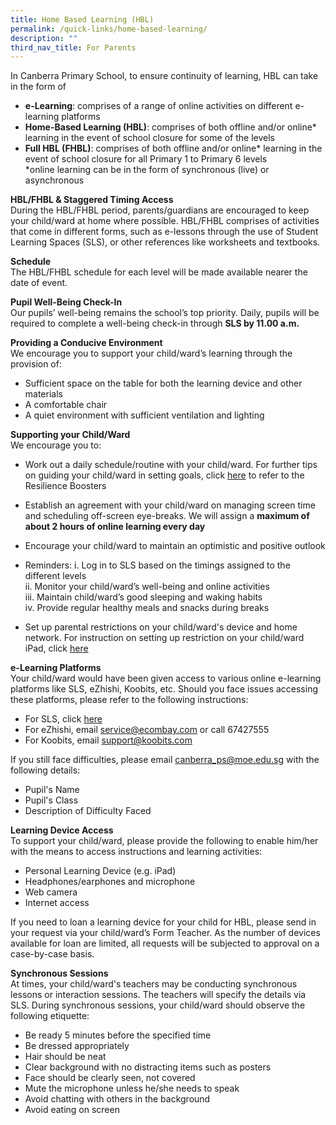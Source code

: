 ```yaml
---
title: Home Based Learning (HBL)
permalink: /quick-links/home-based-learning/
description: ""
third_nav_title: For Parents
---
```

In Canberra Primary School, to ensure continuity of learning, HBL can take in the form of <br>
* **e-Learning**: comprises of a range of online activities on different e-learning platforms<br>
* **Home-Based Learning (HBL)**: comprises of both offline and/or online* learning in the event of school closure for some of the levels <br>
* **Full HBL (FHBL)**: comprises of both offline and/or online* learning in the event of school closure for all Primary 1 to Primary 6 levels<br>*online learning can be in the form of synchronous (live) or asynchronous<br>
 
**HBL/FHBL & Staggered Timing Access**<br>
During the HBL/FHBL period, parents/guardians are encouraged to keep your child/ward at home where possible. HBL/FHBL comprises of activities that come in different forms, such as e-lessons through the use of Student Learning Spaces (SLS), or other references like worksheets and textbooks. 

**Schedule**<br>
The HBL/FHBL schedule for each level will be made available nearer the date of event. 

**Pupil Well-Being Check-In**<br>
Our pupils’ well-being remains the school’s top priority. Daily, pupils will be required to complete a well-being check-in through **SLS by 11.00 a.m.** 

**Providing a Conducive Environment**<br>
We encourage you to support your child/ward’s learning through the provision of:
* Sufficient space on the table for both the learning device and other materials 
* A comfortable chair
* A quiet environment with sufficient ventilation and lighting

**Supporting your Child/Ward** <br>
We encourage you to:<br>
* Work out a daily schedule/routine with your child/ward. For further tips on guiding your child/ward in setting goals, click [here](https://go.gov.sg/selresforparents) to refer to the Resilience Boosters 
* Establish an agreement with your child/ward on managing screen time and scheduling off-screen eye-breaks. We will assign a **maximum of about 2 hours of online learning every day**
* Encourage your child/ward to maintain an optimistic and positive outlook<br>
* Reminders:
i. Log in to SLS based on the  timings assigned to the different levels <br>
ii. Monitor your child/ward’s well-being and online activities<br>
iii. Maintain child/ward’s good sleeping and waking habits<br>
iv. Provide regular healthy meals and snacks during breaks <br>

* Set up parental restrictions on your child/ward's device and home network. For instruction on setting up restriction on your child/ward iPad, click [here](https://support.apple.com/en-us/HT201304) <br>

**e-Learning Platforms**<br>
Your child/ward would have been given access to various online e-learning platforms like SLS, eZhishi, Koobits, etc. Should you face issues accessing these platforms, please refer to the following instructions:

* For SLS, click [here](https://canberrapri.moe.edu.sg/quick-links/student-learning-space-sls/) <br>
* For eZhishi, email [service@ecombay.com](service@ecombay.com) or call 67427555 <br>
* For Koobits, email [support@koobits.com](support@koobits.com)<br>
 
If you still face difficulties, please email [canberra_ps@moe.edu.sg](canberra_ps@moe.edu.sg) with the following details:<br>
* Pupil's Name<br>
* Pupil's Class<br>
* Description of Difficulty Faced<br>
 
**Learning Device Access**<br>
To support your child/ward, please provide the following to enable him/her with the means to access instructions and learning activities:<br>
* Personal Learning Device (e.g. iPad)<br>
* Headphones/earphones and microphone<br>
* Web camera<br>
* Internet access<br>
 
If you need to loan a learning device for your child for HBL, please send in your request via your child/ward’s Form Teacher. As the number of devices available for loan are limited, all requests will be subjected to approval on a case-by-case basis.  

**Synchronous Sessions**<br>
At times, your child/ward's teachers may be conducting synchronous lessons or interaction sessions. The teachers will specify the details via SLS. During synchronous sessions, your child/ward should observe the following etiquette:
* Be ready 5 minutes before the specified time
* Be dressed appropriately 
* Hair should be neat 
* Clear background with no distracting items such as posters
* Face should be clearly seen, not covered
* Mute the microphone unless he/she needs to speak
* Avoid chatting with others in the background
* Avoid eating on screen<br>